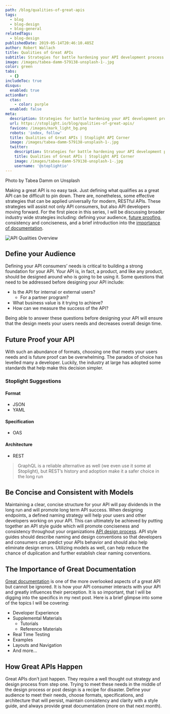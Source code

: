 ```yaml
---
path: /blog/qualities-of-great-apis
tags:
  - blog
  - blog-design
  - blog-general
relatedTags:
  - blog-design
publishedDate: 2019-05-14T20:46:10.485Z
author: Robert Wallach
title: Qualities of Great APIs
subtitle: Strategies for battle hardening your API development process
image: /images/tabea-damm-579138-unsplash-1-.jpg
color: green
tabs:
  - {}
includeToc: true
disqus:
  enabled: true
actionBar:
  ctas:
    - color: purple
  enabled: false
meta:
  description: Strategies for battle hardening your API development process
  url: https://stoplight.io/blog/qualities-of-great-apis/
  favicon: /images/mark_light_bg.png
  robots: 'index, follow'
  title: Qualities of Great APIs | Stoplight API Corner
  image: /images/tabea-damm-579138-unsplash-1-.jpg
  twitter:
    description: Strategies for battle hardening your API development process
    title: Qualities of Great APIs | Stoplight API Corner
    image: /images/tabea-damm-579138-unsplash-1-.jpg
    username: '@stoplightio'
---
```


Photo by Tabea Damm on Unsplash

Making a great API is no easy task. Just defining what qualifies as a great API can be difficult to pin down. There are, nonetheless, some effective strategies that can be applied universally for modern, RESTful APIs. These strategies will assist not only API consumers, but also API developers moving forward. For the first piece in this series, I will be discussing broader industry wide strategies including: defining your audience, [future proofing](https://stoplight.io/api-design-guide/basics/), consistency and conciseness, and a brief introduction into the [importance of documentation](https://stoplight.io/api-documentation-guide/basics/).

![API Qualities Overview](/images/great-api-qualities-image-2x.png 'API Qualities Overview')

## Define your Audience

Defining your API consumers’ needs is critical to building a strong foundation for your API. Your API is, in fact, a product, and like any product, should be designed around who is going to be using it. Some questions that need to be addressed before designing your API include:

- Is the API for internal or external users?
  - For a partner program?
- What business value is it trying to achieve?
- How can we measure the success of the API?

Being able to answer these questions before designing your API will ensure that the design meets your users needs and decreases overall design time.

## Future Proof your API

With such an abundance of formats, choosing one that meets your users needs and is future proof can be overwhelming. The paradox of choice has levelled many a developer. Luckily, the industry at large has adopted some standards that help make this decision simpler.

### Stoplight Suggestions

#### Format

- JSON
- YAML

#### Specification

- OAS

#### Architecture

- REST

> GraphQL is a reliable alternative as well (we even use it some at Stoplight), but REST’s history and adoption make it a safer choice in the long run

## Be Concise and Consistent with Models

Maintaining a clear, concise structure for your API will pay dividends in the long run and will promote long term API success. When designing endpoints, a defined naming strategy will help your users and other developers working on your API. This can ultimately be achieved by putting together an API style guide which will promote conciseness and consistency throughout your organizations [API design process](https://stoplight.io/api-design-guide/basics/). API style guides should describe naming and design conventions so that developers and consumers can predict your APIs behavior and should also help eliminate design errors. Utilizing models as well, can help reduce the chance of duplication and further establish clear naming conventions.

## The Importance of Great Documentation

[Great documentation](https://stoplight.io/api-documentation-guide/basics/) is one of the more overlooked aspects of a great API but cannot be ignored. It is how your API consumer interacts with your API and greatly influences their perception. It is so important, that I will be digging into the specifics in my next post. Here is a brief glimpse into some of the topics I will be covering:

- Developer Experience
- Supplemental Materials
  - Tutorials
  - Reference Materials
- Real Time Testing
- Examples
- Layouts and Navigation
- And more...

## How Great APIs Happen

Great APIs don’t just happen. They require a well thought out strategy and design process from step one. Trying to meet these needs in the middle of the design process or post design is a recipe for disaster. Define your audience to meet their needs, choose formats, specifications, and architecture that will persist, maintain consistency and clarity with a style guide, and always provide great documentation (more on that next month).

